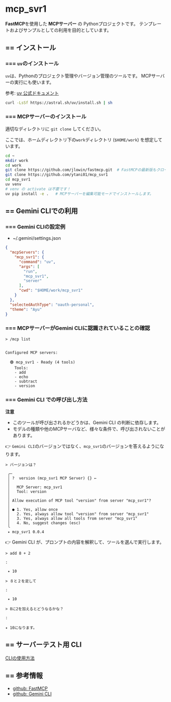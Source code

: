# mcp_svr1

**FastMCP**を使用した **MCPサーバー** の Pythonプロジェクトです。
テンプレートおよびサンプルとしての利用を目的としています。

## == インストール

### === ``uv``のインストール

``uv``は、Pythonのプロジェクト管理やバージョン管理のツールです。
MCPサーバーの実行にも使います。

参考: [uv 公式ドキュメント](https://docs.astral.sh/uv/getting-started/installation/)

```bash
curl -LsSf https://astral.sh/uv/install.sh | sh
```

### === MCPサーバーのインストール

適切なディレクトリに ``git clone`` してください。

ここでは、ホームディレクトリ下の`work`ディレクトリ (`$HOME/work`) を想定しています。


```bash
cd ~
mkdir work
cd work
git clone https://github.com/jlowin/fastmcp.git  # FastMCPの最新版もクローン
git clone https://github.com/ytani01/mcp_svr1
cd mcp_svr1
uv venv
# venv の activate は不要です！
uv pip install -e .   # MCPサーバーを編集可能モードでインストールします。
```


## == Gemini CLIでの利用

### === Gemini CLIの設定例

* ~/.gemini/settings.json
```json
{
  "mcpServers": {
    "mcp_svr1": {
      "command": "uv",
      "args": [
        "run",
        "mcp_svr1",
        "server"
      ],
      "cwd": "$HOME/work/mcp_svr1"
    }
  },
  "selectedAuthType": "oauth-personal",
  "theme": "Ayu"
}
```


### === MCPサーバーがGemini CLIに認識されていることの確認

```text
> /mcp list


Configured MCP servers:

  🟢 mcp_svr1 - Ready (4 tools)
    Tools:
    - add
    - echo
    - subtract
    - version
```


### === **Gemini CLI** での呼び出し方法

**注意**

- このツールが呼び出されるかどうかは、Gemini CLI の判断に依存します。
- モデルの種類や他のMCPサーバなど、様々な条件で、呼び出されないことがあります。


👉 `Gemini CLI`のバージョンではなく、`mcp_svr1`のバージョンを答えるようになります。
```text
> バージョンは？

 ╭─
 │ ?  version (mcp_svr1 MCP Server) {} ←
 │
 │   MCP Server: mcp_svr1
 │   Tool: version
 │
 │ Allow execution of MCP tool "version" from server "mcp_svr1"?
 │
 │ ● 1. Yes, allow once
 │   2. Yes, always allow tool "version" from server "mcp_svr1"
 │   3. Yes, always allow all tools from server "mcp_svr1"
 │   4. No, suggest changes (esc)
 ╰
 ✦ mcp_svr1 0.0.4
```


👉 Gemini CLI が、プロンプトの内容を解釈して、ツールを選んで実行します。
```text
> add 8 + 2

:

 ✦ 10
```

```text
> ８と２を足して

:

 ✦ 10
```

```text
> 8に2を加えるとどうなるかな？

:

✦ 10になります。
```


## == サーバーテスト用 CLI

[CLIの使用方法](docs/CLI.md)


## == 参考情報

- [github: FastMCP](https://github.com/jlowin/fastmcp)
- [github: Gemini CLI](https://github.com/google-gemini/gemini-cli)

